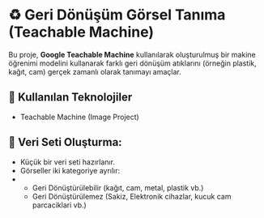 # ♻️ Geri Dönüşüm Görsel Tanıma (Teachable Machine)

Bu proje, **Google Teachable Machine** kullanılarak oluşturulmuş bir makine öğrenimi modelini kullanarak farklı geri dönüşüm atıklarını (örneğin plastik, kağıt, cam) gerçek zamanlı olarak tanımayı amaçlar.

## 🧠 Kullanılan Teknolojiler

- Teachable Machine (Image Project)
## 📁 Veri Seti Oluşturma:

- Küçük bir veri seti hazırlanır.
- Görseller iki kategoriye ayrılır:
- 
  - Geri Dönüştürülebilir (kağıt, cam, metal, plastik vb.)
  - Geri Dönüştürülemez (Sakiz, Elektronik cihazlar, kucuk cam parcaciklari vb.)


